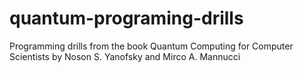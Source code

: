# quantum-programing-drills
Programming drills from the book Quantum Computing for Computer Scientists by Noson S. Yanofsky and Mirco A. Mannucci
